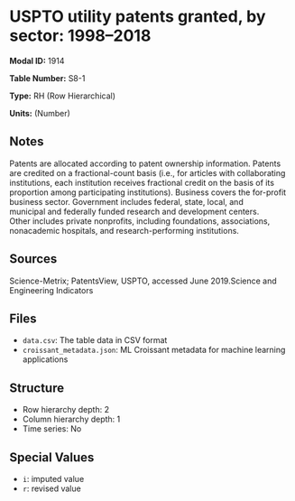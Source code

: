 # USPTO utility patents granted, by sector: 1998–2018

**Modal ID:** 1914

**Table Number:** S8-1

**Type:** RH (Row Hierarchical)

**Units:** (Number)

## Notes

Patents are allocated according to patent ownership information. Patents are credited on a fractional-count basis (i.e., for articles with collaborating institutions, each institution receives fractional credit on the basis of its proportion among participating institutions). Business covers the for-profit business sector. Government includes federal, state, local, and municipal and federally funded research and development centers. Other includes private nonprofits, including foundations, associations, nonacademic hospitals, and research-performing institutions.

## Sources

Science-Metrix; PatentsView, USPTO, accessed June 2019.Science and Engineering Indicators

## Files

- `data.csv`: The table data in CSV format
- `croissant_metadata.json`: ML Croissant metadata for machine learning applications

## Structure

- Row hierarchy depth: 2
- Column hierarchy depth: 1
- Time series: No

## Special Values

- `i`: imputed value
- `r`: revised value
